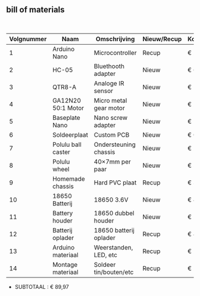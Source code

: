 ## bill of materials
<br />

|Volgnummer|Naam               |Omschrijving               |Nieuw/Recup|Kostprijs/Stuk|Aantal|Subtotaal|
|----------|-------------------|------------------------|-----------|--------------|------|---------|
|1         |Arduino Nano       |Microcontroller         |Recup      |€ 22,20       |1     |€ 22,15  |
|2         |HC-05              |Bluethooth adapter      |Nieuw      |€ 6,30        |1     |€ 6,30   |
|3         |QTR8-A             |Analoge IR sensor       |Nieuw      |€ 11,25       |1     |€ 11,25  |
|4         |GA12N20 50:1 Motor |Micro metal gear motor  |Nieuw      |€ 2,5         |2     |€ 5      |
|5         |Baseplate Nano     |Nano screw adapter      |Nieuw      |€ 11,50       |1     |€ 11,50  |
|6         |Soldeerplaat       |Custom PCB              |Nieuw      |€ 0,50        |1     |€ 0,50   |
|7         |Polulu ball caster |Ondersteuning chassis   |Nieuw      |€ 2,70        |1     |€ 2,70   |
|8         |Polulu wheel       |40×7mm per paar         |Nieuw      |€ 5,65        |1     |€ 5,65   |
|9         |Homemade chassis   |Hard PVC plaat          |Recup      |€ 3,5         |1     |€ 3,5    |
|10        |18650 Batterij     |18650 3.6V              |Nieuw      |€ 4.99        |2     |€ 9.98   |
|11        |Battery houder     |18650 dubbel houder     |Nieuw      |€ 2.49        |1     |€ 2.49   |
|12        |Batterij oplader   |18650 batterij oplader  |Recup      |€ 4,95        |1     |€ 4,95   |
|13        |Arduino materiaal  |Weerstanden, LED, etc   |Recup      |€ 2           |1     |€ 2      |
|14        |Montage materiaal  |Soldeer tin/bouten/etc  |Recup      |€ 2           |1     |€ 2      |

* SUBTOTAAL : € 89,97
